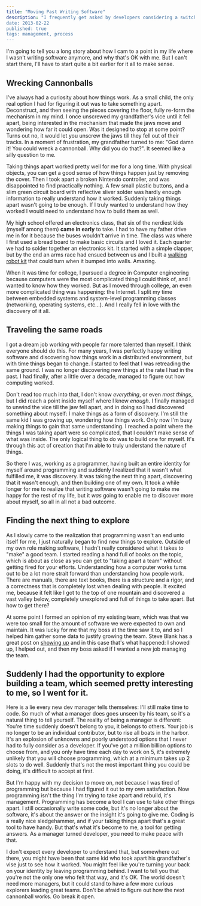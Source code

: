 ```yaml
--- 
title: "Moving Past Writing Software"
description: "I frequently get asked by developers considering a switch to management: do you miss coding? No, I don't. Here's why.
date: 2013-02-22 
published: true
tags: management, process
---
```

I'm going to tell you a long story about how I cam to a point in my life where I wasn't writing software anymore, and why that's OK with me. But I can't start there, I'll have to start quite a bit earlier for it all to make sense. 

## Wrecking Cannonballs
I've always had a curiosity about how things work. As a small child, the only real option I had for figuring it out was to take something apart.  Deconstruct, and then seeing the pieces covering the floor, fully re-form the mechanism in my mind. I once unscrewed my grandfather's vice until it fell apart, being interested in the mechanism that made the jaws move and wondering how far it could open. Was it designed to stop at some point? Turns out no, it would let you unscrew the jaws till they fell out of their tracks. In a moment of frustration, my grandfather turned to me: "God damn it! You could wreck a cannonball. Why did you do that?". It seemed like a silly question to me. 

Taking things apart worked pretty well for me for a long time. With physical objects, you can get a good sense of how things happen just by removing the cover. Then I took apart a broken Nintendo controller, and was disappointed to find practically nothing. A few small plastic buttons, and a slim green circuit board with reflective sliver solder was hardly enough information to really understand how it worked. Suddenly taking things apart wasn't going to be enough. If I truly wanted to understand how they worked I would need to understand how to build them as well.

My high school offered an electronics class, that six of the nerdiest kids (myself among them) **came in early** to take. I had to have my father drive me in for it because the buses wouldn't arrive in time. The class was where I first used a bread board to make basic circuits and I loved it. Each quarter we had to solder together an electronics kit. It started with a simple clapper, but by the end an arms race had ensued between us and I built a [walking robot kit](http://www.hobbyengineering.com/H2236.html) that could turn when it bumped into walls. Amazing. 

When it was time for college, I pursued a degree in Computer engineering because computers were the most complicated thing I could think of, and I wanted to know how they worked. But as I moved through college, an even more complicated thing was happening: the Internet. I split my time between embedded systems and system-level programming classes (networking, operating systems, etc...). And I really fell in love with the discovery of it all.

## Traveling the same roads
I got a dream job working with people far more talented than myself. I think everyone should do this. For many years, I was perfectly happy writing software and discovering how things work in a distributed environment, but with time things began to change. I started to feel that I was retreading the same ground. I was no longer discovering new things at the rate I had in the past. I had finally, after a little over a decade, managed to figure out how computing worked. 

Don't read too much into that, I don't know *everything*, or even *most things*, but I did reach a point inside myself where I knew *enough*. I finally managed to unwind the vice till the jaw fell apart, and in doing so I had discovered something about myself: I make things as a form of discovery. I'm still the same kid I was growing up, wondering how things work. Only now I'm busy making things to gain that same understanding. I reached a point where the things I was taking apart were so complicated, that I couldn't make sense of what was inside. The only logical thing to do was to build one for myself. It's through this act of creation that I'm able to truly understand the nature of things.

So there I was, working as a programmer, having built an entire identity for myself around programming and suddenly I realized that it wasn't what fulfilled me, it was discovery. It was taking the next thing apart, discovering that it wasn't enough, and then building one of my own. It took a while longer for me to realize that writing software wasn't going to make me happy for the rest of my life, but it *was* going to enable me to discover more about myself, so all in all not a bad outcome. 

## Finding the next thing to explore
As I slowly came to the realization that programming wasn't an end unto itself for me, I just naturally began to find new things to explore. Outside of my own role making software, I hadn't really considered what it takes to "make" a good team. I started reading a hand full of books on the topic, which is about as close as you can get to "taking apart a team" without getting fired for your efforts. Understanding how a computer works turns out to be a lot more strait forward than understanding how people work. There are manuals, there are text books, there is a structure and a rigor, and a correctness that is completely lost when dealing with people. It excited me, because it felt like I got to the top of one mountain and discovered a vast valley below, completely unexplored and full of things to take apart. But how to get there?

At some point I formed an opinion of my existing team, which was that we were too small for the amount of software we were expected to own and maintain. It was lucky for me that my boss at the time saw it to, and so I helped him gather some data to justify growing the team. Steve Blank has a great post on [showing up](http://steveblank.com/2011/05/17/philadelphia-university-commencement-speech-%E2%80%93-may-15th-2011/) and in this case that's what happened: I showed up, I helped out, and then my boss asked if I wanted a new job managing the team. 

## Suddenly I had the opportunity to explore building a team, which seemed pretty interesting to me, so I went for it.
Here is a lie every new dev manager tells themselves: I'll still make time to code. So much of what a manager does goes unseen by his team, so it's a natural thing to tell yourself. The reality of being a manager is different: You're time suddenly doesn't belong to you, it belongs to others. Your job is no longer to be an individual contributor, but to rise all boats in the harbor. It's an explosion of unknowns and poorly understood options that I never had to fully consider as a developer. If you've got a million billion options to choose from, and you only have time each day to work on 5, it's extremely unlikely that you will choose programming, which at a minimum takes up 2 slots to do well. Suddenly that's not the most important thing you could be doing, it's difficult to accept at first.

But I'm happy with my decision to move on, not because I was tired of programming but because I had figured it out to my own satisfaction. Now programming isn't the thing I'm trying to take apart and rebuild, it's management. Programming has become a tool I can use to take other things apart. I still occasionally write some code, but it's no longer about the software, it's about the answer or the insight it's going to give me. Coding is a really nice sledgehammer, and if your taking things apart that's a great tool to have handy. But that's what it's become to me, a tool for getting answers. As a manager turned developer, you need to make peace with that. 

I don't expect every developer to understand that, but somewhere out there, you might have been that same kid who took apart his grandfather's vise just to see how it worked. You might feel like you're turning your back on your identity by leaving programming behind. I want to tell you that you're not the only one who felt that way, and it's OK. The world doesn't need more managers, but it could stand to have a few more curious explorers leading great teams. Don't be afraid to figure out how the next cannonball works. Go break it open. 

